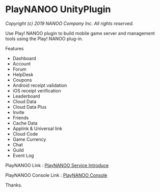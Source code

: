 # PlayNANOO UnityPlugin
_Copyright (c) 2019 NANOO Company Inc. All rights reserved._

Use Play! NANOO plugin to build mobile game server and management tools using the Play! NANOO plug-in.

Features

* Dashboard
* Account
* Forum
* HelpDesk
* Coupons
* Android receipt validation
* iOS receipt verification
* Leaderboard
* Cloud Data
* Cloud Data Plus
* Invite
* Friends
* Cache Data
* Applink & Universal link
* Cloud Code
* Game Currency
* Chat
* Guild
* Event Log

PlayNANOO Link : [PlayNANOO Service Introduce](https://www.playnanoo.com)

PlayNANOO Console Link : [PlayNANOO Console](https://console.playnanoo.com)
 
Thanks.
